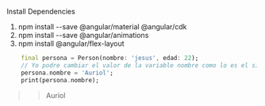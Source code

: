 Install Dependencies
1. npm install --save @angular/material @angular/cdk
2. npm install --save @angular/animations
3. npm install @angular/flex-layout    
```Dart
    final persona = Person(nombre: 'jesus', edad: 22);
    // Yo podre cambiar el valor de la variable nombre como lo es el siguiente caso
    persona.nombre = 'Auriol';
    print(persona.nombre);
```
> > Auriol
